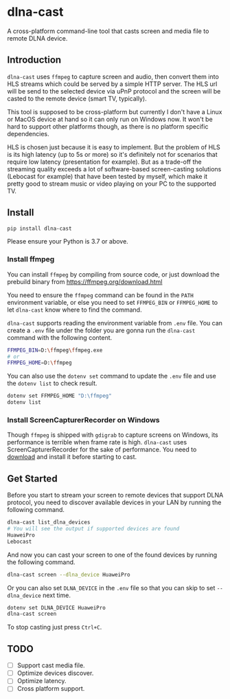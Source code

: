 # dlna-cast
A cross-platform command-line tool that casts screen and media file to remote DLNA device.

## Introduction
`dlna-cast` uses `ffmpeg` to capture screen and audio, then convert them into HLS streams which could be served by a simple HTTP server. The HLS url will be send to the selected device via uPnP protocol and the screen will be casted to the remote device (smart TV, typically).

This tool is supposed to be cross-platform but currently I don't have a Linux or MacOS device at hand so it can only run on Windows now. It won't be hard to support other platforms though, as there is no platform specific dependencies.

HLS is chosen just because it is easy to implement. But the problem of HLS is its high latency (up to 5s or more) so it's definitely not for scenarios that require low latency (presentation for example). But as a trade-off the streaming quality exceeds a lot of software-based screen-casting solutions (Lebocast for example) that have been tested by myself, which make it pretty good to stream music or video playing on your PC to the supported TV.

## Install
```bash
pip install dlna-cast
```
Please ensure your Python is 3.7 or above.

### Install ffmpeg
You can install `ffmpeg` by compiling from source code, or just download the prebuild binary from https://ffmpeg.org/download.html

You need to ensure the `ffmpeg` command can be found in the `PATH` environment variable, or else you need to set `FFMPEG_BIN` or `FFMPEG_HOME` to let `dlna-cast` know where to find the command. 

`dlna-cast` supports reading the environment variable from `.env` file.  You can create a `.env` file under the folder you are gonna run the `dlna-cast` command with the following content.

```bash
FFMPEG_BIN=D:\ffmpeg\ffmpeg.exe
# or
FFMPEG_HOME=D:\ffmpeg
```

You can also use the `dotenv set` command to update the `.env` file and use the `dotenv list` to check result.

```bash
dotenv set FFMPEG_HOME "D:\ffmpeg"
dotenv list
```

### Install ScreenCapturerRecorder on Windows
Though `ffmpeg` is shipped with `gdigrab` to capture screens on Windows, its performance is terrible when frame rate is high. `dlna-cast` uses ScreenCapturerRecorder for the sake of performance. You need to [download](https://github.com/rdp/screen-capture-recorder-to-video-windows-free/releases) and install it before starting to cast.

## Get Started
Before you start to stream your screen to remote devices that support DLNA protocol, you need to discover available devices in your LAN by running the following command.

```bash
dlna-cast list_dlna_devices
# You will see the output if supported devices are found
HuaweiPro
Lebocast
```  

And now you can cast your screen to one of the found devices by running the following command.
```bash
dlna-cast screen --dlna_device HuaweiPro
``` 

Or you can also set `DLNA_DEVICE` in the `.env` file so that you can skip to set `--dlna_device` next time.

```bash
dotenv set DLNA_DEVICE HuaweiPro
dlna-cast screen
```

To stop casting just press `Ctrl+C`. 

## TODO
- [ ] Support cast media file.
- [ ] Optimize devices discover.
- [ ] Optimize latency.
- [ ] Cross platform support.
